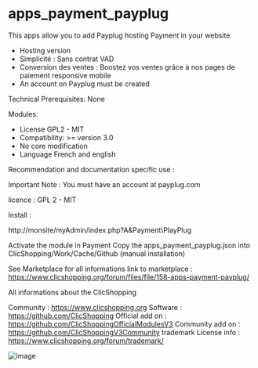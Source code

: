 # apps_payment_payplug

This apps allow you to add Payplug hosting Payment in your website

- Hosting version
- Simplicité : Sans contrat VAD
- Conversion des ventes : Boostez vos ventes grâce à nos pages de paiement responsive mobile
- An account on Payplug must be created

 Technical Prerequisites: None
 

Modules:
- License GPL2 - MIT
- Compatibility: >= version 3.0
- No core modification
- Language French and english

 
Recommendation and documentation specific use : 


Important Note :
You must have an account at payplug.com

licence  : GPL 2 - MIT

Install :

http://monsite/myAdmin/index.php?A&Payment\PlayPlug

Activate the module in Payment
Copy the apps_payment_payplug.json into ClicShopping/Work/Cache/Github (manual installation)

See Marketplace for all informations
link to marketplace : https://www.clicshopping.org/forum/files/file/158-apps-payment-payplug/

 All informations about the ClicShopping

Community : https://www.clicshopping.org
Software : https://github.com/ClicShopping
Official add on : https://github.com/ClicShoppingOfficialModulesV3
Community add on : https://github.com/ClicShoppingV3Community
trademark License info : https://www.clicshopping.org/forum/trademark/ 

![image](https://github.com/ClicShoppingOfficialModulesV3/apps_payment_payplug/blob/master/ModuleInfosJson/paiement.png)


